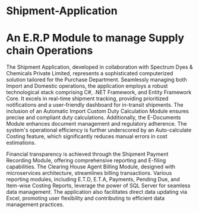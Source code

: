 # Shipment-Application

# An E.R.P Module to manage Supply chain Operations

The Shipment Application, developed in collaboration with Spectrum Dyes & Chemicals Private Limited, represents a sophisticated computerized solution tailored for the Purchase Department. Seamlessly managing both Import and Domestic operations, the application employs a robust technological stack comprising C#, .NET Framework, and Entity Framework Core. It excels in real-time shipment tracking, providing prioritized notifications and a user-friendly dashboard for in-transit shipments. The inclusion of an Automatic Import Custom Duty Calculation Module ensures precise and compliant duty calculations. Additionally, the E-Documents Module enhances document management and regulatory adherence. The system's operational efficiency is further underscored by an Auto-calculate Costing feature, which significantly reduces manual errors in cost estimations.

Financial transparency is achieved through the Shipment Payment Recording Module, offering comprehensive reporting and E-filing capabilities. The Clearing House Agent Billing Module, designed with microservices architecture, streamlines billing transactions. Various reporting modules, including E.T.D, E.T.A, Payments, Pending Due, and Item-wise Costing Reports, leverage the power of SQL Server for seamless data management. The application also facilitates direct data updating via Excel, promoting user flexibility and contributing to efficient data management practices.
